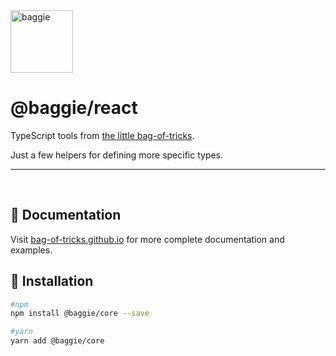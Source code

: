 <img alt="baggie" src="https://github.com/bag-of-tricks/baggie/raw/main/public/baggie-title.svg" height="100" />

<h1>@baggie/react</h1>

TypeScript tools from [the little bag-of-tricks](https://github.com/bag-of-tricks/baggie#readme).

Just a few helpers for defining more specific types.

<hr>
<br>

## 🧾 Documentation

Visit [bag-of-tricks.github.io](https://bag-of-tricks.github.io/) for more complete documentation and examples.

## 🚀 Installation

```bash
#npm
npm install @baggie/core --save

#yarn
yarn add @baggie/core
```
